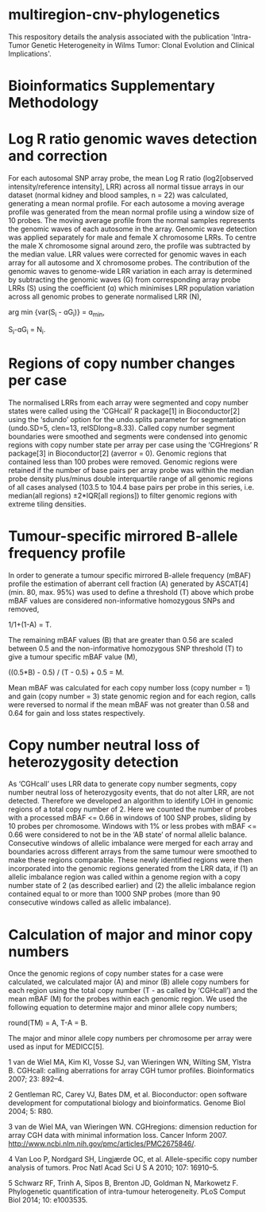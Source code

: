 # multiregion-cnv-phylogenetics
This respository details the analysis associated with the publication 'Intra-Tumor Genetic Heterogeneity in Wilms Tumor: Clonal Evolution and Clinical Implications'.

# Bioinformatics Supplementary Methodology
# Log R ratio genomic waves detection and correction
For each autosomal SNP array probe, the mean Log R ratio (log2[observed intensity/reference intensity], LRR) across all normal tissue arrays in our dataset (normal kidney and blood samples, n = 22) was calculated, generating a mean normal profile. For each autosome a moving average profile was generated from the mean normal profile using a window size of 10 probes. The moving average profile from the normal samples represents the genomic waves of each autosome in the array. Genomic wave detection was applied separately for male and female X chromosome LRRs. To centre the male X chromosome signal around zero, the profile was subtracted by the median value. 
LRR values were corrected for genomic waves in each array for all autosome and X chromosome probes. The contribution of the genomic waves to genome-wide LRR variation in each array is determined by subtracting the genomic waves (G) from corresponding array probe LRRs (S) using the coefficient (ɑ) which minimises LRR population variation across all genomic probes to generate normalised LRR (N),

arg min {var(S<sub>i</sub> - ɑG<sub>i</sub>)} = ɑ<sub>min</sub>,

S<sub>i</sub>-ɑG<sub>i</sub> = N<sub>i</sub>.

# Regions of copy number changes per case
The normalised LRRs from each array were segmented and copy number states were called using the ‘CGHcall’ R package\[1\] in Bioconductor\[2\] using the ‘sdundo’ option for the undo.splits parameter for segmentation (undo.SD=5, clen=13, relSDlong=8.33). 
Called copy number segment boundaries were smoothed and segments were condensed into genomic regions with copy number state per array per case using the ‘CGHregions’ R package\[3\] in Bioconductor\[2\] (averror = 0). Genomic regions that contained less than 100 probes were removed. Genomic regions were retained if the number of base pairs per array probe was within the median probe density plus/minus double interquartile range of all genomic regions of all cases analysed (103.5 to 104.4 base pairs per probe in this series, i.e. median(all regions) ±2*IQR[all regions]) to filter genomic regions with extreme tiling densities.

# Tumour-specific mirrored B-allele frequency profile
In order to generate a tumour specific mirrored B-allele frequency (mBAF) profile the estimation of aberrant cell fraction (A) generated by ASCAT\[4\] (min. 80, max. 95%) was used to define a threshold (T) above which probe mBAF values are considered non-informative homozygous SNPs and removed,

1/1+(1-A) = T.

The remaining mBAF values (B) that are greater than 0.56 are scaled between 0.5 and the non-informative homozygous SNP threshold (T) to give a tumour specific mBAF value (M),

((0.5*B) - 0.5) / (T - 0.5) + 0.5 = M.

Mean mBAF was calculated for each copy number loss (copy number = 1) and gain (copy number = 3) state genomic region and for each region, calls were reversed to normal if the mean mBAF was not greater than 0.58 and 0.64 for gain and loss states respectively.

# Copy number neutral loss of heterozygosity detection
As ‘CGHcall’ uses LRR data to generate copy number segments, copy number neutral loss of heterozygosity events, that do not alter LRR, are not detected. Therefore we developed an algorithm to identify LOH in genomic regions of a total copy number of 2. 
Here we counted the number of probes with a processed mBAF <= 0.66 in windows of 100 SNP probes, sliding by 10 probes per chromosome. Windows with 1% or less probes with mBAF <= 0.66 were considered to not be in the ‘AB state’ of normal allelic balance. Consecutive windows of allelic imbalance were merged for each array and boundaries across different arrays from the same tumour were smoothed to make these regions comparable.
These newly identified regions were then incorporated into the genomic regions generated from the LRR data, if (1) an allelic imbalance region was called within a genome region with a copy number state of 2 (as described earlier) and (2) the allelic imbalance region contained equal to or more than 1000 SNP probes (more than 90 consecutive windows called as allelic imbalance).

# Calculation of major and minor copy numbers
Once the genomic regions of copy number states for a case were calculated, we calculated major (A) and minor (B) allele copy numbers for each region using the total copy number (T - as called by ‘CGHcall’) and the mean mBAF (M) for the probes within each genomic region. We used the following equation to determine major and minor allele copy numbers;

round(TM) = A,
T-A = B.

The major and minor allele copy numbers per chromosome per array were used as input for MEDICC\[5\].

1	van de Wiel MA, Kim KI, Vosse SJ, van Wieringen WN, Wilting SM, Ylstra B. CGHcall: calling aberrations for array CGH tumor profiles. Bioinformatics 2007; 23: 892–4.

2	Gentleman RC, Carey VJ, Bates DM, et al. Bioconductor: open software development for computational biology and bioinformatics. Genome Biol 2004; 5: R80.

3	van de Wiel MA, van Wieringen WN. CGHregions: dimension reduction for array CGH data with minimal information loss. Cancer Inform 2007. http://www.ncbi.nlm.nih.gov/pmc/articles/PMC2675846/.

4	Van Loo P, Nordgard SH, Lingjærde OC, et al. Allele-specific copy number analysis of tumors. Proc Natl Acad Sci U S A 2010; 107: 16910–5.

5	Schwarz RF, Trinh A, Sipos B, Brenton JD, Goldman N, Markowetz F. Phylogenetic quantification of intra-tumour heterogeneity. PLoS Comput Biol 2014; 10: e1003535.
